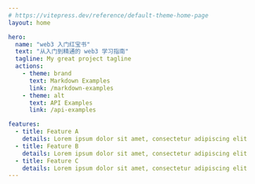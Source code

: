 ```yaml
---
# https://vitepress.dev/reference/default-theme-home-page
layout: home

hero:
  name: "web3 入门红宝书"
  text: "从入门到精通的 web3 学习指南"
  tagline: My great project tagline
  actions:
    - theme: brand
      text: Markdown Examples
      link: /markdown-examples
    - theme: alt
      text: API Examples
      link: /api-examples

features:
  - title: Feature A
    details: Lorem ipsum dolor sit amet, consectetur adipiscing elit
  - title: Feature B
    details: Lorem ipsum dolor sit amet, consectetur adipiscing elit
  - title: Feature C
    details: Lorem ipsum dolor sit amet, consectetur adipiscing elit
---
```


